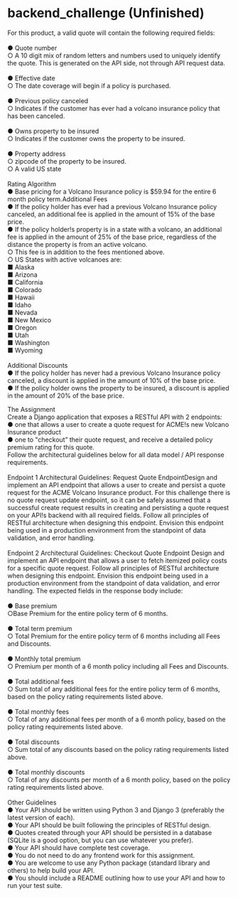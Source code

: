 # backend_challenge (Unfinished)

For this product, a valid quote will contain the following required fields:<br><br>
● Quote number<br>
○ A 10 digit mix of random letters and numbers used to uniquely identify
the quote. This is generated on the API side, not through API request
data.<br><br>
● Effective date<br>
○ The date coverage will begin if a policy is purchased.<br><br>
● Previous policy canceled<br>
○ Indicates if the customer has ever had a volcano insurance policy that
has been canceled.<br><br>
● Owns property to be insured<br>
○ Indicates if the customer owns the property to be insured.<br><br>
● Property address<br>
○ zipcode of the property to be insured.<br>
○ A valid US state<br><br>
Rating Algorithm<br>
● Base pricing for a Volcano Insurance policy is $59.94 for the entire 6 month
policy term.Additional Fees<br>
● If the policy holder has ever had a previous Volcano Insurance policy
canceled, an additional fee is applied in the amount of 15% of the base price.<br>
● If the policy holder!s property is in a state with a volcano, an additional fee is
applied in the amount of 25% of the base price, regardless of the distance the
property is from an active volcano.<br>
○ This fee is in addition to the fees mentioned above.<br>
○ US States with active volcanoes are:<br>
■ Alaska<br>
■ Arizona<br>
■ California<br>
■ Colorado<br>
■ Hawaii<br>
■ Idaho<br>
■ Nevada<br>
■ New Mexico<br>
■ Oregon<br>
■ Utah<br>
■ Washington<br>
■ Wyoming<br><br>
Additional Discounts<br>
● If the policy holder has never had a previous Volcano Insurance policy canceled,
a discount is applied in the amount of 10% of the base price.<br>
● If the policy holder owns the property to be insured, a discount is applied in the
amount of 20% of the base price.<br>

The Assignment<br>
Create a Django application that exposes a RESTful API with 2 endpoints:<br>
● one that allows a user to create a quote request for ACME!s new Volcano
Insurance product<br>
● one to "checkout” their quote request, and receive a detailed policy premium
rating for this quote.<br>
Follow the architectural guidelines below for all data model / API response
requirements.<br><br>
Endpoint 1 Architectural Guidelines: Request Quote EndpointDesign and implement an API endpoint that allows a user to create and persist a
quote request for the ACME Volcano Insurance product. For this challenge there is
no quote request update endpoint, so it can be safely assumed that a successful
create request results in creating and persisting a quote request on your API!s
backend with all required fields. Follow all principles of RESTful architecture when
designing this endpoint. Envision this endpoint being used in a production
environment from the standpoint of data validation, and error handling.<br><br>
Endpoint 2 Architectural Guidelines: Checkout Quote Endpoint
Design and implement an API endpoint that allows a user to fetch itemized policy
costs for a specific quote request. Follow all principles of RESTful architecture when
designing this endpoint. Envision this endpoint being used in a production
environment from the standpoint of data validation, and error handling. The expected
fields in the response body include:<br><br>
● Base premium<br>
○Base Premium for the entire policy term of 6 months.<br><br>
● Total term premium<br>
○ Total Premium for the entire policy term of 6 months including all Fees
and Discounts.<br><br>
● Monthly total premium<br>
○ Premium per month of a 6 month policy including all Fees and Discounts.<br><br>
● Total additional fees<br>
○ Sum total of any additional fees for the entire policy term of 6 months,
based on the policy rating requirements listed above.<br><br>
● Total monthly fees<br>
○ Total of any additional fees per month of a 6 month policy, based on the
policy rating requirements listed above.<br><br>
● Total discounts<br>
○ Sum total of any discounts based on the policy rating requirements
listed above.<br><br>
● Total monthly discounts<br>
○ Total of any discounts per month of a 6 month policy, based on the
policy rating requirements listed above.<br><br>
Other Guidelines<br>
● Your API should be written using Python 3 and Django 3 (preferably the latest
version of each).<br>
● Your API should be built following the principles of RESTful design.<br>
● Quotes created through your API should be persisted in a database (SQLite is
a good option, but you can use whatever you prefer).<br>
● Your API should have complete test coverage.<br>
● You do not need to do any frontend work for this assignment.<br>
● You are welcome to use any Python package (standard library and others) to help build
your API.<br>
● You should include a README outlining how to use your API and how to run
your test suite.<br>
